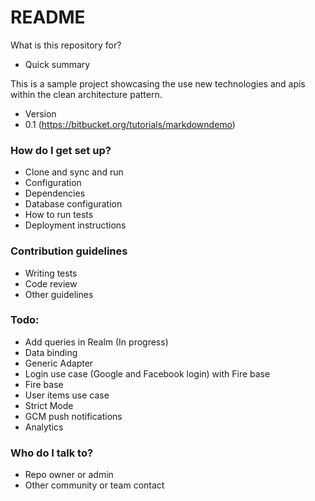 # README #

What is this repository for?

* Quick summary

This is a sample project showcasing the use new technologies and apis within the clean architecture pattern.

* Version
* 0.1 (https://bitbucket.org/tutorials/markdowndemo)

### How do I get set up? ###

* Clone and sync and run
* Configuration
* Dependencies
* Database configuration
* How to run tests
* Deployment instructions

### Contribution guidelines ###

* Writing tests
* Code review
* Other guidelines

### Todo:
 
* Add queries in Realm (In progress)
* Data binding  
* Generic Adapter
* Login use case (Google and Facebook login) with Fire base
* Fire base
* User items use case
* Strict Mode
* GCM push notifications
* Analytics

### Who do I talk to? ###

* Repo owner or admin
* Other community or team contact